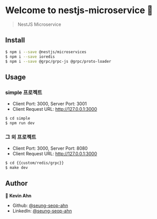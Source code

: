 # Welcome to nestjs-microservice 👋

> NestJS Microservice

## Install

```sh
$ npm i --save @nestjs/microservices
$ npm i --save ioredis
$ npm i --save @grpc/grpc-js @grpc/proto-loader
```
## Usage

### simple 프로젝트

- Client Port: 3000, Server Port: 3001
- Client Request URL: http://127.0.0.1:3000

```sh
$ cd simple
$ npm run dev
```

### 그 외 프로젝트

- Client Port: 3000, Server Port: 8080
- Client Request URL: http://127.0.0.1:3000

```sh
$ cd {{custom/redis/grpc}}
$ make dev
```

## Author

👤 **Kevin Ahn**

* Github: [@seung-seop-ahn](https://github.com/seung-seop-ahn)
* LinkedIn: [@seung-seop-ahn](https://linkedin.com/in/seung-seop-ahn)
